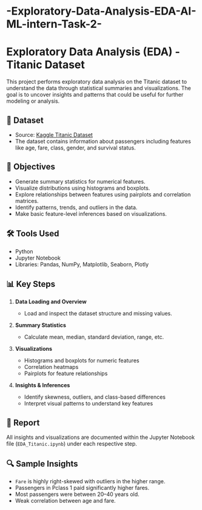 # -Exploratory-Data-Analysis-EDA-AI-ML-intern-Task-2-
# Exploratory Data Analysis (EDA) - Titanic Dataset

This project performs exploratory data analysis on the Titanic dataset to understand the data through statistical summaries and visualizations. The goal is to uncover insights and patterns that could be useful for further modeling or analysis.

## 📁 Dataset

- Source: [Kaggle Titanic Dataset](https://www.kaggle.com/competitions/titanic/data)
- The dataset contains information about passengers including features like age, fare, class, gender, and survival status.

## 📌 Objectives

- Generate summary statistics for numerical features.
- Visualize distributions using histograms and boxplots.
- Explore relationships between features using pairplots and correlation matrices.
- Identify patterns, trends, and outliers in the data.
- Make basic feature-level inferences based on visualizations.

## 🛠️ Tools Used

- Python
- Jupyter Notebook
- Libraries: Pandas, NumPy, Matplotlib, Seaborn, Plotly

## 📊 Key Steps

1. **Data Loading and Overview**  
   - Load and inspect the dataset structure and missing values.

2. **Summary Statistics**  
   - Calculate mean, median, standard deviation, range, etc.

3. **Visualizations**  
   - Histograms and boxplots for numeric features  
   - Correlation heatmaps  
   - Pairplots for feature relationships

4. **Insights & Inferences**  
   - Identify skewness, outliers, and class-based differences  
   - Interpret visual patterns to understand key features

## 📄 Report

All insights and visualizations are documented within the Jupyter Notebook file (`EDA_Titanic.ipynb`) under each respective step.

## 🔍 Sample Insights

- `Fare` is highly right-skewed with outliers in the higher range.
- Passengers in Pclass 1 paid significantly higher fares.
- Most passengers were between 20–40 years old.
- Weak correlation between age and fare.

